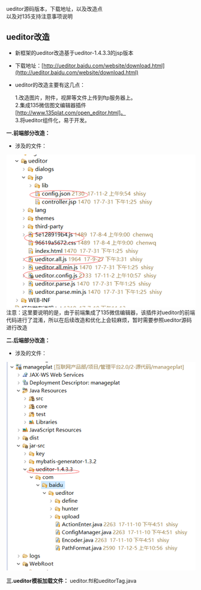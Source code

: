 ueditor源码版本，下载地址，以及改造点  
以及对135支持注意事项说明

## ueditor改造

* 新框架的ueditor改造基于ueditor-1.4.3.3的jsp版本
* 下载地址：[http://ueditor.baidu.com/website/download.html](http://ueditor.baidu.com/website/download.html)
* ueditor的改造主要有这几点：

  1.改造图片，附件，视屏等文件上传到ftp服务器上。  
    2.集成135微信图文编辑器插件[http://www.135plat.com/open_editor.html]。  
    3.将ueditor组件化，易于开发。

**一.前端部分改造：**

* 涉及的文件：

![](/assets/frontDoc_ueditor1.png)
注意：这里要说明的是，由于前端集成了135微信编辑器，该插件对ueditor的前端代码进行了混淆，所以在后续改造和优化上会较麻烦，暂时需要参照ueditor源码进行改造

**二.后端部分改造：**

* 涉及的文件：

![](/assets/frontDoc_ueditor2.png)

**三.ueditor模板加载文件：**
 ueditor.ftl和ueditorTag.java